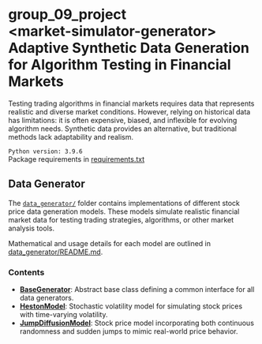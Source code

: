 # group_09_project <br> \<market-simulator-generator> <br> Adaptive Synthetic Data Generation for Algorithm Testing in Financial Markets

Testing trading algorithms in financial markets requires data that represents realistic and diverse market conditions. However, relying on historical data has limitations: it is often expensive, biased, and inflexible for evolving algorithm needs. Synthetic data provides an alternative, but traditional methods lack adaptability and realism.

```Python version: 3.9.6``` <br>
Package requirements in [requirements.txt](requirements.txt)

## Data Generator

The [`data_generator/`](data_generator/) folder contains implementations of different stock price data generation models. These models simulate realistic financial market data for testing trading strategies, algorithms, or other market analysis tools.

Mathematical and usage details for each model are outlined in [data_generator/README.md](data_generator/README.md).

### **Contents**
- [**BaseGenerator**](data_generator/BaseGenerator.py): Abstract base class defining a common interface for all data generators.
- [**HestonModel**](data_generator/HestonModel.py): Stochastic volatility model for simulating stock prices with time-varying volatility.
- [**JumpDiffusionModel**](data_generator/JumpDiffusionModel.py): Stock price model incorporating both continuous randomness and sudden jumps to mimic real-world price behavior.

